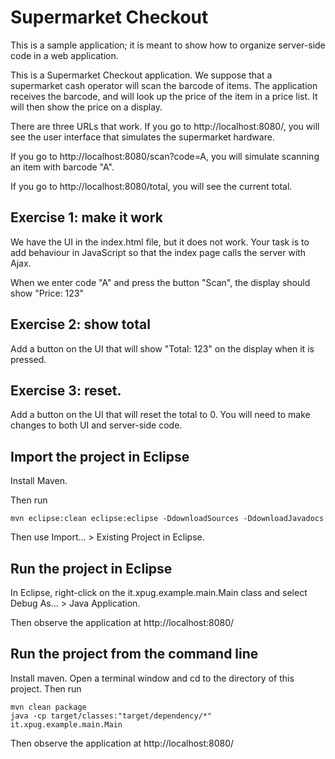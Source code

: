 
# Supermarket Checkout

This is a sample application; it is meant to show how to organize server-side code in a web application.

This is a Supermarket Checkout application.  We suppose that a supermarket cash operator will scan the barcode of items.  The application receives the barcode, and will look up the price of the item in a price list.  It will then show the price on a display.

There are three URLs that work.  If you go to http://localhost:8080/, you will see the user interface that simulates the supermarket hardware.

If you go to http://localhost:8080/scan?code=A, you will simulate scanning an item with barcode "A".

If you go to http://localhost:8080/total, you will see the current total.


## Exercise 1: make it work

We have the UI in the index.html file, but it does not work.  Your task is to add behaviour in JavaScript so that the index page calls the server with Ajax.

When we enter code "A" and press the button "Scan", the display should show "Price: 123"


## Exercise 2: show total

Add a button on the UI that will show "Total: 123" on the display when it is pressed.


## Exercise 3: reset.

Add a button on the UI that will reset the total to 0.  You will need to make changes to both UI and server-side code.





## Import the project in Eclipse

Install Maven.

Then run

    mvn eclipse:clean eclipse:eclipse -DdownloadSources -DdownloadJavadocs

Then use Import... > Existing Project in Eclipse.

## Run the project in Eclipse

In Eclipse, right-click on the it.xpug.example.main.Main class and select Debug As... > Java Application.

Then observe the application at http://localhost:8080/

## Run the project from the command line

Install maven.  Open a terminal window and cd to the directory of this project.  Then run

    mvn clean package
    java -cp target/classes:"target/dependency/*" it.xpug.example.main.Main

Then observe the application at http://localhost:8080/


